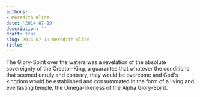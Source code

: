 ```yaml
---
authors:
- Meredith Kline
date: '2014-07-19'
description: ''
draft: true
slug: 2014-07-19-meredith-kline
title: ''
---
```

The Glory-Spirit over the waters was a revelation of the absolute sovereignty of the Creator-King, a guarantee that whatever the conditions that seemed unruly and contrary, they would be overcome and God's kingdom would be established and consummated in the form of a living and everlasting temple, the Omega-likeness of the Alpha Glory-Spirit.



